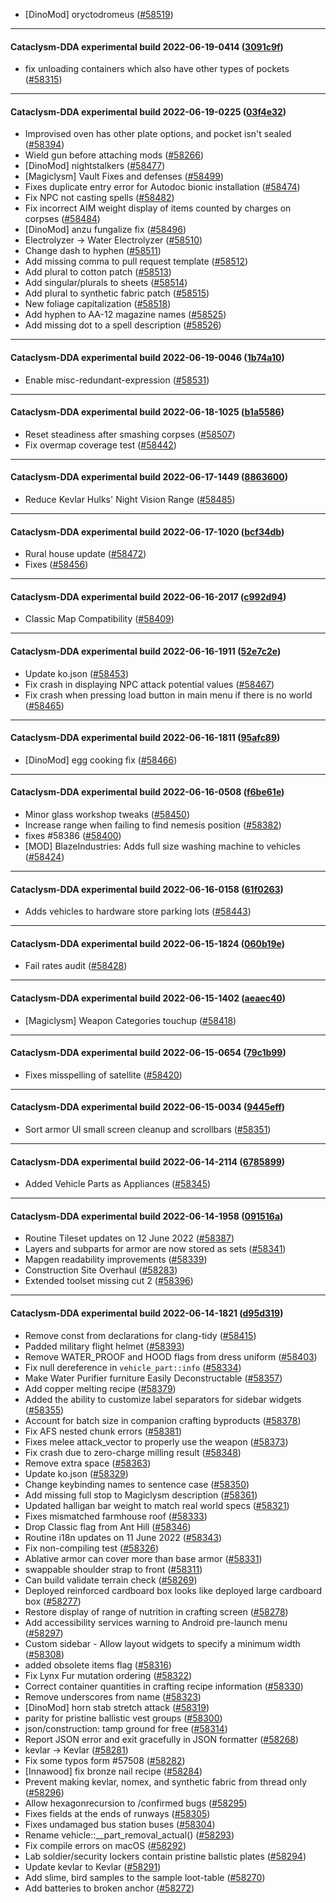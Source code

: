 * [DinoMod] oryctodromeus ([#58519](https://github.com/CleverRaven/Cataclysm-DDA/pull/58519))

---

#### Cataclysm-DDA experimental build 2022-06-19-0414 ([3091c9f](https://github.com/CleverRaven/Cataclysm-DDA/releases/tag/cdda-experimental-2022-06-19-0414))

* fix unloading containers which also have other types of pockets ([#58315](https://github.com/CleverRaven/Cataclysm-DDA/pull/58315))

---

#### Cataclysm-DDA experimental build 2022-06-19-0225 ([03f4e32](https://github.com/CleverRaven/Cataclysm-DDA/releases/tag/cdda-experimental-2022-06-19-0225))

* Improvised oven has other plate options, and pocket isn't sealed ([#58394](https://github.com/CleverRaven/Cataclysm-DDA/pull/58394))
* Wield gun before attaching mods ([#58266](https://github.com/CleverRaven/Cataclysm-DDA/pull/58266))
* [DinoMod] nightstalkers ([#58477](https://github.com/CleverRaven/Cataclysm-DDA/pull/58477))
* [Magiclysm] Vault Fixes and defenses ([#58499](https://github.com/CleverRaven/Cataclysm-DDA/pull/58499))
* Fixes duplicate entry error for Autodoc bionic installation ([#58474](https://github.com/CleverRaven/Cataclysm-DDA/pull/58474))
* Fix NPC not casting spells ([#58482](https://github.com/CleverRaven/Cataclysm-DDA/pull/58482))
* Fix incorrect AIM weight display of items counted by charges on corpses ([#58484](https://github.com/CleverRaven/Cataclysm-DDA/pull/58484))
* [DinoMod] anzu fungalize fix ([#58496](https://github.com/CleverRaven/Cataclysm-DDA/pull/58496))
* Electrolyzer → Water Electrolyzer ([#58510](https://github.com/CleverRaven/Cataclysm-DDA/pull/58510))
* Change dash to hyphen ([#58511](https://github.com/CleverRaven/Cataclysm-DDA/pull/58511))
* Add missing comma to pull request template ([#58512](https://github.com/CleverRaven/Cataclysm-DDA/pull/58512))
* Add plural to cotton patch ([#58513](https://github.com/CleverRaven/Cataclysm-DDA/pull/58513))
* Add singular/plurals to sheets ([#58514](https://github.com/CleverRaven/Cataclysm-DDA/pull/58514))
* Add plural to synthetic fabric patch ([#58515](https://github.com/CleverRaven/Cataclysm-DDA/pull/58515))
* New foliage capitalization ([#58518](https://github.com/CleverRaven/Cataclysm-DDA/pull/58518))
* Add hyphen to AA-12 magazine names ([#58525](https://github.com/CleverRaven/Cataclysm-DDA/pull/58525))
* Add missing dot to a spell description ([#58526](https://github.com/CleverRaven/Cataclysm-DDA/pull/58526))

---

#### Cataclysm-DDA experimental build 2022-06-19-0046 ([1b74a10](https://github.com/CleverRaven/Cataclysm-DDA/releases/tag/cdda-experimental-2022-06-19-0046))

* Enable misc-redundant-expression ([#58531](https://github.com/CleverRaven/Cataclysm-DDA/pull/58531))

---

#### Cataclysm-DDA experimental build 2022-06-18-1025 ([b1a5586](https://github.com/CleverRaven/Cataclysm-DDA/releases/tag/cdda-experimental-2022-06-18-1025))

* Reset steadiness after smashing corpses ([#58507](https://github.com/CleverRaven/Cataclysm-DDA/pull/58507))
* Fix overmap coverage test ([#58442](https://github.com/CleverRaven/Cataclysm-DDA/pull/58442))

---

#### Cataclysm-DDA experimental build 2022-06-17-1449 ([8863600](https://github.com/CleverRaven/Cataclysm-DDA/releases/tag/cdda-experimental-2022-06-17-1449))

* Reduce Kevlar Hulks' Night Vision Range ([#58485](https://github.com/CleverRaven/Cataclysm-DDA/pull/58485))

---

#### Cataclysm-DDA experimental build 2022-06-17-1020 ([bcf34db](https://github.com/CleverRaven/Cataclysm-DDA/releases/tag/cdda-experimental-2022-06-17-1020))

* Rural house update ([#58472](https://github.com/CleverRaven/Cataclysm-DDA/pull/58472))
* Fixes ([#58456](https://github.com/CleverRaven/Cataclysm-DDA/pull/58456))

---

#### Cataclysm-DDA experimental build 2022-06-16-2017 ([c992d94](https://github.com/CleverRaven/Cataclysm-DDA/releases/tag/cdda-experimental-2022-06-16-2017))

* Classic Map Compatibility ([#58409](https://github.com/CleverRaven/Cataclysm-DDA/pull/58409))

---

#### Cataclysm-DDA experimental build 2022-06-16-1911 ([52e7c2e](https://github.com/CleverRaven/Cataclysm-DDA/releases/tag/cdda-experimental-2022-06-16-1911))

* Update ko.json ([#58453](https://github.com/CleverRaven/Cataclysm-DDA/pull/58453))
* Fix crash in displaying NPC attack potential values ([#58467](https://github.com/CleverRaven/Cataclysm-DDA/pull/58467))
* Fix crash when pressing load button in main menu if there is no world ([#58465](https://github.com/CleverRaven/Cataclysm-DDA/pull/58465))

---

#### Cataclysm-DDA experimental build 2022-06-16-1811 ([95afc89](https://github.com/CleverRaven/Cataclysm-DDA/releases/tag/cdda-experimental-2022-06-16-1811))

* [DinoMod] egg cooking fix ([#58466](https://github.com/CleverRaven/Cataclysm-DDA/pull/58466))

---

#### Cataclysm-DDA experimental build 2022-06-16-0508 ([f6be61e](https://github.com/CleverRaven/Cataclysm-DDA/releases/tag/cdda-experimental-2022-06-16-0508))

* Minor glass workshop tweaks ([#58450](https://github.com/CleverRaven/Cataclysm-DDA/pull/58450))
* Increase range when failing to find nemesis position ([#58382](https://github.com/CleverRaven/Cataclysm-DDA/pull/58382))
* fixes #58386 ([#58400](https://github.com/CleverRaven/Cataclysm-DDA/pull/58400))
* [MOD] BlazeIndustries: Adds full size washing machine to vehicles ([#58424](https://github.com/CleverRaven/Cataclysm-DDA/pull/58424))

---

#### Cataclysm-DDA experimental build 2022-06-16-0158 ([61f0263](https://github.com/CleverRaven/Cataclysm-DDA/releases/tag/cdda-experimental-2022-06-16-0158))

* Adds vehicles to hardware store parking lots ([#58443](https://github.com/CleverRaven/Cataclysm-DDA/pull/58443))

---

#### Cataclysm-DDA experimental build 2022-06-15-1824 ([060b19e](https://github.com/CleverRaven/Cataclysm-DDA/releases/tag/cdda-experimental-2022-06-15-1824))

* Fail rates audit ([#58428](https://github.com/CleverRaven/Cataclysm-DDA/pull/58428))

---

#### Cataclysm-DDA experimental build 2022-06-15-1402 ([aeaec40](https://github.com/CleverRaven/Cataclysm-DDA/releases/tag/cdda-experimental-2022-06-15-1402))

* [Magiclysm] Weapon Categories touchup ([#58418](https://github.com/CleverRaven/Cataclysm-DDA/pull/58418))

---

#### Cataclysm-DDA experimental build 2022-06-15-0654 ([79c1b99](https://github.com/CleverRaven/Cataclysm-DDA/releases/tag/cdda-experimental-2022-06-15-0654))

* Fixes misspelling of satellite ([#58420](https://github.com/CleverRaven/Cataclysm-DDA/pull/58420))

---

#### Cataclysm-DDA experimental build 2022-06-15-0034 ([9445eff](https://github.com/CleverRaven/Cataclysm-DDA/releases/tag/cdda-experimental-2022-06-15-0034))

* Sort armor UI small screen cleanup and scrollbars ([#58351](https://github.com/CleverRaven/Cataclysm-DDA/pull/58351))

---

#### Cataclysm-DDA experimental build 2022-06-14-2114 ([6785899](https://github.com/CleverRaven/Cataclysm-DDA/releases/tag/cdda-experimental-2022-06-14-2114))

* Added Vehicle Parts as Appliances ([#58345](https://github.com/CleverRaven/Cataclysm-DDA/pull/58345))

---

#### Cataclysm-DDA experimental build 2022-06-14-1958 ([091516a](https://github.com/CleverRaven/Cataclysm-DDA/releases/tag/cdda-experimental-2022-06-14-1958))

* Routine Tileset updates on 12 June 2022 ([#58387](https://github.com/CleverRaven/Cataclysm-DDA/pull/58387))
* Layers and subparts for armor are now stored as sets ([#58341](https://github.com/CleverRaven/Cataclysm-DDA/pull/58341))
* Mapgen readability improvements ([#58339](https://github.com/CleverRaven/Cataclysm-DDA/pull/58339))
* Construction Site Overhaul ([#58283](https://github.com/CleverRaven/Cataclysm-DDA/pull/58283))
* Extended toolset missing cut 2 ([#58396](https://github.com/CleverRaven/Cataclysm-DDA/pull/58396))

---

#### Cataclysm-DDA experimental build 2022-06-14-1821 ([d95d319](https://github.com/CleverRaven/Cataclysm-DDA/releases/tag/cdda-experimental-2022-06-14-1821))

* Remove const from declarations for clang-tidy ([#58415](https://github.com/CleverRaven/Cataclysm-DDA/pull/58415))
* Padded military flight helmet ([#58393](https://github.com/CleverRaven/Cataclysm-DDA/pull/58393))
* Remove WATER_PROOF and HOOD flags from dress uniform ([#58403](https://github.com/CleverRaven/Cataclysm-DDA/pull/58403))
* Fix null dereference in `vehicle_part::info` ([#58334](https://github.com/CleverRaven/Cataclysm-DDA/pull/58334))
* Make Water Purifier furniture Easily Deconstructable ([#58357](https://github.com/CleverRaven/Cataclysm-DDA/pull/58357))
* Add copper melting recipe ([#58379](https://github.com/CleverRaven/Cataclysm-DDA/pull/58379))
* Added the ability to customize label separators for sidebar widgets ([#58355](https://github.com/CleverRaven/Cataclysm-DDA/pull/58355))
* Account for batch size in companion crafting byproducts ([#58378](https://github.com/CleverRaven/Cataclysm-DDA/pull/58378))
* Fix AFS nested chunk errors ([#58381](https://github.com/CleverRaven/Cataclysm-DDA/pull/58381))
* Fixes melee attack_vector to properly use the weapon ([#58373](https://github.com/CleverRaven/Cataclysm-DDA/pull/58373))
* Fix crash due to zero-charge milling result ([#58348](https://github.com/CleverRaven/Cataclysm-DDA/pull/58348))
* Remove extra space ([#58363](https://github.com/CleverRaven/Cataclysm-DDA/pull/58363))
* Update ko.json ([#58329](https://github.com/CleverRaven/Cataclysm-DDA/pull/58329))
* Change keybinding names to sentence case ([#58350](https://github.com/CleverRaven/Cataclysm-DDA/pull/58350))
* Add missing full stop to Magiclysm description ([#58361](https://github.com/CleverRaven/Cataclysm-DDA/pull/58361))
* Updated halligan bar weight to match real world specs ([#58321](https://github.com/CleverRaven/Cataclysm-DDA/pull/58321))
* Fixes mismatched farmhouse roof ([#58333](https://github.com/CleverRaven/Cataclysm-DDA/pull/58333))
* Drop Classic flag from Ant Hill ([#58346](https://github.com/CleverRaven/Cataclysm-DDA/pull/58346))
* Routine i18n updates on 11 June 2022 ([#58343](https://github.com/CleverRaven/Cataclysm-DDA/pull/58343))
* Fix non-compiling test ([#58326](https://github.com/CleverRaven/Cataclysm-DDA/pull/58326))
* Ablative armor can cover more than base armor ([#58331](https://github.com/CleverRaven/Cataclysm-DDA/pull/58331))
* swappable shoulder strap to front ([#58311](https://github.com/CleverRaven/Cataclysm-DDA/pull/58311))
* Can build validate terrain check ([#58269](https://github.com/CleverRaven/Cataclysm-DDA/pull/58269))
* Deployed reinforced cardboard box looks like deployed large cardboard box ([#58277](https://github.com/CleverRaven/Cataclysm-DDA/pull/58277))
* Restore display of range of nutrition in crafting screen ([#58278](https://github.com/CleverRaven/Cataclysm-DDA/pull/58278))
* Add accessibility services warning to Android pre-launch menu ([#58297](https://github.com/CleverRaven/Cataclysm-DDA/pull/58297))
* Custom sidebar - Allow layout widgets to specify a minimum width ([#58308](https://github.com/CleverRaven/Cataclysm-DDA/pull/58308))
* added obsolete items flag ([#58316](https://github.com/CleverRaven/Cataclysm-DDA/pull/58316))
* Fix Lynx Fur mutation ordering ([#58322](https://github.com/CleverRaven/Cataclysm-DDA/pull/58322))
* Correct container quantities in crafting recipe information ([#58330](https://github.com/CleverRaven/Cataclysm-DDA/pull/58330))
* Remove underscores from name ([#58323](https://github.com/CleverRaven/Cataclysm-DDA/pull/58323))
* [DinoMod] horn stab stretch attack ([#58319](https://github.com/CleverRaven/Cataclysm-DDA/pull/58319))
* parity for pristine ballistic vest groups ([#58300](https://github.com/CleverRaven/Cataclysm-DDA/pull/58300))
* json/construction: tamp ground for free ([#58314](https://github.com/CleverRaven/Cataclysm-DDA/pull/58314))
* Report JSON error and exit gracefully in JSON formatter ([#58268](https://github.com/CleverRaven/Cataclysm-DDA/pull/58268))
* kevlar → Kevlar ([#58281](https://github.com/CleverRaven/Cataclysm-DDA/pull/58281))
* Fix some typos form #57508 ([#58282](https://github.com/CleverRaven/Cataclysm-DDA/pull/58282))
* [Innawood] fix bronze nail recipe ([#58284](https://github.com/CleverRaven/Cataclysm-DDA/pull/58284))
* Prevent making kevlar, nomex, and synthetic fabric from thread only ([#58296](https://github.com/CleverRaven/Cataclysm-DDA/pull/58296))
* Allow hexagonrecursion to /confirmed bugs ([#58295](https://github.com/CleverRaven/Cataclysm-DDA/pull/58295))
* Fixes fields at the ends of runways ([#58305](https://github.com/CleverRaven/Cataclysm-DDA/pull/58305))
* Fixes undamaged bus station buses ([#58304](https://github.com/CleverRaven/Cataclysm-DDA/pull/58304))
* Rename vehicle::__part_removal_actual() ([#58293](https://github.com/CleverRaven/Cataclysm-DDA/pull/58293))
* Fix compile errors on macOS ([#58292](https://github.com/CleverRaven/Cataclysm-DDA/pull/58292))
* Lab soldier/security lockers contain pristine ballstic plates ([#58294](https://github.com/CleverRaven/Cataclysm-DDA/pull/58294))
* Update kevlar to Kevlar ([#58291](https://github.com/CleverRaven/Cataclysm-DDA/pull/58291))
* Add slime, bird samples to the sample loot-table ([#58270](https://github.com/CleverRaven/Cataclysm-DDA/pull/58270))
* Add batteries to broken anchor ([#58272](https://github.com/CleverRaven/Cataclysm-DDA/pull/58272))
